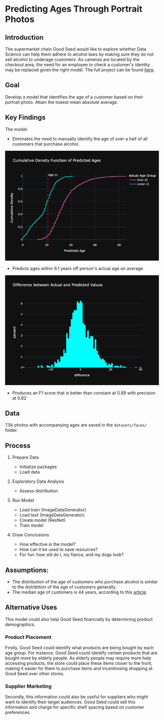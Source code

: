 # Predicting Ages Through Portrait Photos

## Introduction

The supermarket chain Good Seed would like to explore whether Data Science can help them adhere to alcohol laws by making sure they do not sell alcohol to underage customers. As cameras are located by the checkout area, the need for an employee to check a customer's identity may be replaced given the right model. The full project can be found [here](python/good-seed.ipynb).

## Goal

Develop a model that identifies the age of a customer based on their portrait photo. Attain the lowest mean absolute average. 

## Key Findings

The model:

- Eliminates the need to manually identify the age of over a half of all customers that purchase alcohol.

![predicted-ages](pics/predicted_ages1.png)

- Predicts ages within 6.1 years off person's actual age on average

![difference](pics/difference.png)

- Produces an F1 score that is better than constant at 0.89 with precision at 0.82


## Data

7.5k photos with accompanying ages are saved in the `datasets/faces/` folder.

## Process

1. Prepare Data
    - Initialize packages
    - Load data
    
2. Exploratory Data Analysis
    - Assess distribution

3. Run Model
    - Load train (ImageDataGenerator)
    - Load test (ImageDataGenerator)
    - Create model (ResNet)
    - Train model

4. Draw Conclusions
    - How effective is the model?
    - How can it be used to save resources?
    - For fun: how old do I, my fiance, and my dogs look? 

## Assumptions: 
- The distribution of the age of customers who purchase alcohol is similar to the distribition of the age of customers generally.
- The median age of customers is 44 years, according to this [article](https://adplanetads.com/spotlight/grocery-shopper-demographics-retail-dooh/#:~:text=Age%3A%20The%20average%20age%20of,their%20own%20ways%20of%20shopping.).

## Alternative Uses

This model could also help Good Seed financially by determining product demographics.

### Product Placement

Firstly, Good Seed could identify what products are being bought by each age group. For instance, Good Seed could identify certain products that are bought more by elderly people. As elderly people may require more help accessing products, the store could place these items closer to the front, making it easier for them to purchase items and incentivising shopping at Good Seed over other stores. 

### Supplier Marketing
Secondly, this information could also be useful for suppliers who might want to identify their target audiences. Good Seed could sell this information and charge for specific shelf spacing based on customer preferences.
